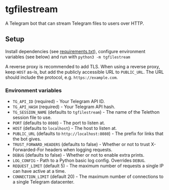 # tgfilestream
A Telegram bot that can stream Telegram files to users over HTTP.

## Setup
Install dependencies (see [requirements.txt](/requirements.txt)), configure
environment variables (see below) and run with `python3 -m tgfilestream`

A reverse proxy is recommended to add TLS. When using a reverse proxy, keep
`HOST` as-is, but add the publicly accessible URL to `PUBLIC_URL`. The URL
should include the protocol, e.g. `https://example.com`.

### Environment variables
* `TG_API_ID` (required) - Your Telegram API ID.
* `TG_API_HASH` (required) - Your Telegram API hash.
* `TG_SESSION_NAME` (defaults to `tgfilestream`) - The name of the Telethon session file to use.
* `PORT` (defaults to `8080`) - The port to listen at.
* `HOST` (defaults to `localhost`) - The host to listen at.
* `PUBLIC_URL` (defaults to `http://localhost:8080`) - The prefix for links that the bot gives.
* `TRUST_FORWARD_HEADERS` (defaults to false) - Whether or not to trust X-Forwarded-For headers when logging requests.
* `DEBUG` (defaults to false) - Whether or not to enable extra prints.
* `LOG_CONFIG` - Path to a Python basic log config. Overrides `DEBUG`.
* `REQUEST_LIMIT` (default 5) - The maximum number of requests a single IP can have active at a time.
* `CONNECTION_LIMIT` (default 20) - The maximum number of connections to a single Telegram datacenter.
